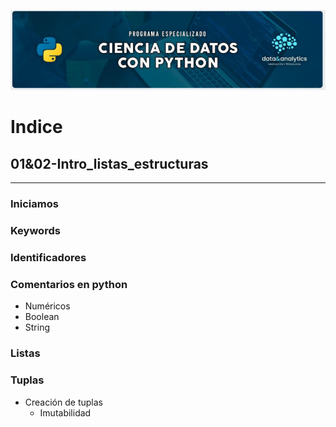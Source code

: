 ![Header](Img/pyds.png)

# Indice

## 01&02-Intro_listas_estructuras

---

### Iniciamos

### Keywords

### Identificadores

### Comentarios en python

- Numéricos
- Boolean
- String

### Listas

### Tuplas

- Creación de tuplas
  - Imutabilidad
